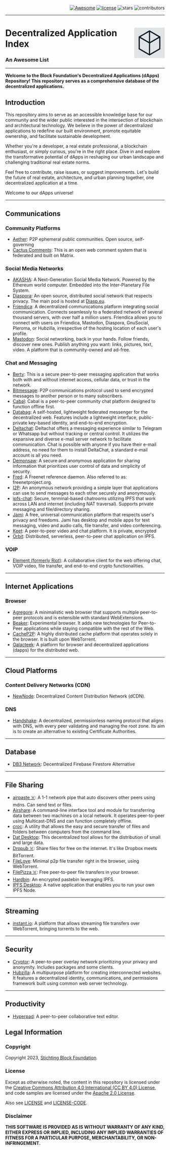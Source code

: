 <div align="right">

  [![Awesome](https://cdn.rawgit.com/block-foundation/index-decentralized-technologies/d7305f38d29fed78fa85652e3a63e154dd8e8829/media/badge.svg)](https://github.com/block-foundation/index-decentralized-technologies)
  [![license](https://img.shields.io/github/license/block-foundation/contracts?color=green&label=license&style=flat-square)](LICENSE.md)
  ![stars](https://img.shields.io/github/stars/block-foundation/contracts?color=blue&label=stars&style=flat-square)
  ![contributors](https://img.shields.io/github/contributors/block-foundation/contracts?color=blue&label=contributors&style=flat-square)

</div>

---

<div>
    <img align="right" src="https://raw.githubusercontent.com/block-foundation/brand/master/src/logo/logo_gray.png" width="96" alt="Block Foundation Logo">
    <h1 align="left">Decentralized Application Index</h1>
    <h3 align="left">An Awesome List</h3>
</div>

---

**Welcome to the Block Foundation's Decentralized Applications (dApps) Repository! This repository serves as a comprehensive database of the decentralized applications.**

## Introduction

This repository aims to serve as an accessible knowledge base for our community and the wider public interested in the intersection of blockchain and architectural technology. We believe in the power of decentralized applications to redefine our built environment, promote equitable ownership, and facilitate sustainable development.

Whether you're a developer, a real estate professional, a blockchain enthusiast, or simply curious, you're in the right place. Dive in and explore the transformative potential of dApps in reshaping our urban landscape and challenging traditional real estate norms.

Feel free to contribute, raise issues, or suggest improvements. Let's build the future of real estate, architecture, and urban planning together, one decentralized application at a time.

Welcome to our dApps universe!

---

## Communications

### Community Platforms

* [Aether](https://github.com/aethereans/aether-app): P2P ephemeral public communities. Open source, self-governing
* [Cactus Comments](https://cactus.chat/): This is an open web comment system that is federated and built on Matrix.

### Social Media Networks

* [AKASHA](https://akasha.world): A Next-Generation Social Media Network. Powered by the Ethereum world computer. Embedded into the Inter-Planetary File System.
* [Diaspora](https://github.com/diaspora/diaspora): An open source, distributed social network that respects privacy. The main pod is hosted at [Diasp.eu](https://diasp.eu).
* [Friendica](https://github.com/friendica/friendica): A decentralized communications platform integrating social communication. Connects seamlessly to a federated network of several thousand servers, with over half a million users. Friendica allows you to connect with users on Friendica, Mastodon, Diaspora, GnuSocial, Pleroma, or Hubzilla, irrespective of the hosting location of each user's profile.
* [Mastodon](https://joinmastodon.org): Social networking, back in your hands. Follow friends, discover new ones. Publish anything you want: links, pictures, text, video. A platform that is community-owned and ad-free.

### Chat and Messaging

* [Berty](https://github.com/berty/berty): This is a secure peer-to-peer messaging application that works both with and without internet access, cellular data, or trust in the network.
* [Bitmessage](https://bitmessage.org): P2P communications protocol used to send encrypted messages to another person or to many subscribers.
* [Cabal](https://github.com/cabal-club/cabal-desktop): Cabal is a peer-to-peer community chat platform designed to function offline first.
* [Databag](https://github.com/balzack/databag): A self-hosted, lightweight federated messenger for the decentralized web. Features include a lightweight interface, public-private key-based identity, and end-to-end encryption.
* [Deltachat](https://delta.chat): Deltachat offers a messaging experience similar to Telegram or Whatsapp but without tracking or central control. It utilizes the expansive and diverse e-mail server network to facilitate communication. Chat is possible with anyone if you have their e-mail address, no need for them to install DeltaChat, a standard e-mail account is all you need.
* [Demonsaw](https://www.demonsaw.com): A secure and anonymous application for sharing information that prioritizes user control of data and simplicity of security.
* [Fred](https://github.com/hyphanet/fred): A Freenet reference daemon. Also referred to as: freenetproject.org.
* [I2P](https://geti2p.net): An anonymous network providing a simple layer that applications can use to send messages to each other securely and anonymously.
* [ipfs-chat](https://github.com/SomajitDey/ipfs-chat): Secure, terminal-based chatrooms utilizing IPFS that work across LAN and internet (including NAT traversal). Supports private messaging and file/directory sharing.
* [Jami](https://jami.net/): A free, universal communication platform that respects user's privacy and freedoms. Jami has desktop and mobile apps for text messaging, video and audio calls, file transfer, and video conferencing.
* [Keet](https://keet.io): A peer-to-peer video and chat platform. It is private, encrypted
* [Orbit](https://github.com/haadcode/orbit): Distributed, serverless, peer-to-peer chat application on IPFS.

### VOIP

* [Element (formerly Riot)](https://element.io): A collaborative client for the web offering chat, VOIP video, file transfer, and end-to-end crypto functionalities.

---

## Internet Applications

### Browser

* [Agregore](https://github.com/AgregoreWeb/agregore-browser): A minimalistic web browser that supports multiple peer-to-peer protocols and is extensible with standard WebExtensions.
* [Beaker](https://beakerbrowser.com): Experimental browser. It adds new technologies for Peer-to-Peer applications while staying compatible with the rest of the Web.
* [CacheP2P](https://github.com/guerrerocarlos/CacheP2P): A highly distributed cache platform that operates solely in the browser. It is built upon WebTorrent.
* [Galacteek](https://gitlab.com/galacteek/galacteek): A platform for browser and decentralized applications (dapps) for the distributed web.

---

## Cloud Platforms

### Content Delivery Networks (CDN)

* [NewNode](https://github.com/clostra/newnode): Decentralized Content Distribution Network (dCDN).

### DNS

* [Handshake](https://handshake.org): A decentralized, permissionless naming protocol that aligns with DNS, with every peer validating and managing the root zone. Its aim is to create an alternative to existing Certificate Authorities.

---

## Database

* [DB3 Network](https://github.com/dbpunk-labs/db3): Decentralized Firebase Firestore Alternative

---

## File Sharing

* [airpaste ☠️](https://github.com/mafintosh/airpaste): A 1-1 network pipe that auto discovers other peers using mdns. Can send text or files.
* [Airshare](https://github.com/KuroLabs/Airshare): A command-line interface tool and module for transferring data between two machines on a local network. It operates peer-to-peer using Multicast-DNS and can function completely offline.
* [croc](https://github.com/schollz/croc): A utility that allows the easy and secure transfer of files and folders between computers from the command line.
* [Dat Desktop](https://github.com/datproject/dat-desktop): This decentralized tool allows for the distribution of small and large data.
* [Dropub ☠️](https://dropub.com): Share files for free on the internet. It's like Dropbox meets BitTorrent.
* [FileLove](https://github.com/midzer/filelove): Minimal p2p file transfer right in the browser, using WebTorrent.
* [FilePizza ☠️](https://github.com/kern/filepizza): Free peer-to-peer file transfers in your browser.
* [Hardbin](https://github.com/jes/hardbin): An encrypted pastebin leveraging IPFS.
* [IPFS Desktop](https://github.com/ipfs/ipfs-desktop): A native application that enables you to run your own IPFS Node.

---

## Streaming

* [instant.io](https://github.com/webtorrent/instant.io): A platform that allows streaming file transfers over WebTorrent, bringing torrents to the web.


---

## Security

* [Cryptor](https://github.com/cpl/cryptor): A peer-to-peer overlay network prioritizing your privacy and anonymity. Includes packages and some clients.
* [Hubzilla](https://zotlabs.org/page/hubzilla/hubzilla-project): A multipurpose platform for creating interconnected websites. It features a decentralized identity, communications, and permissions framework built using common web server technology.

---

## Productivity

* [Hyperpad](https://github.com/hackergrrl/hyperpad): A peer-to-peer collaborative text editor.


## Legal Information

### Copyright

Copyright 2023, [Stichting Block Foundation](https://www.blockfoundation.io).

### License

Except as otherwise noted, the content in this repository is licensed under the
[Creative Commons Attribution 4.0 International (CC BY 4.0) License](https://creativecommons.org/licenses/by/4.0/), and
code samples are licensed under the [Apache 2.0 License](http://www.apache.org/licenses/LICENSE-2.0).

Also see [LICENSE](https://github.com/block-foundation/community/blob/master/LICENSE) and [LICENSE-CODE](https://github.com/block-foundation/community/blob/master/LICENSE-CODE).

### Disclaimer

**THIS SOFTWARE IS PROVIDED AS IS WITHOUT WARRANTY OF ANY KIND, EITHER EXPRESS OR IMPLIED, INCLUDING ANY IMPLIED WARRANTIES OF FITNESS FOR A PARTICULAR PURPOSE, MERCHANTABILITY, OR NON-INFRINGEMENT.**
